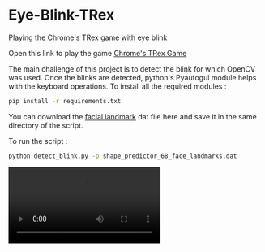 # Eye-Blink-TRex
Playing the Chrome's TRex game with eye blink

Open this link to play the game
[Chrome's TRex Game](http://www.trex-game.skipser.com/)

The main challenge of this project is to detect the blink for which OpenCV was used. Once the blinks are detected, python's Pyautogui module helps with the keyboard operations.
To install all the required modules : 
```sh
pip install -r requirements.txt
```

You can download the [facial landmark](dlib.net/files/shape_predictor_68_face_landmarks.dat.bz2) dat file here and save it in the same directory of the script.

To run the script : 
```sh
python detect_blink.py -p shape_predictor_68_face_landmarks.dat
```

![](https://user-images.githubusercontent.com/44130480/105681604-559a6380-5f17-11eb-9705-f85e6b6fc1b0.mp4)
